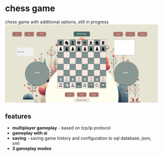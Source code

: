 # chess game
chess game with additional options, still in progress
![game](https://github.com/agkittens/chess/blob/main/examples/1.PNG?raw=true)

## features
- **multiplayer gameplay** - based on tcp/ip protocol
- **gameplay with ai**
- **saving** - saving game history and configuration to sql database, json, xml
- **3 gameplay modes**



